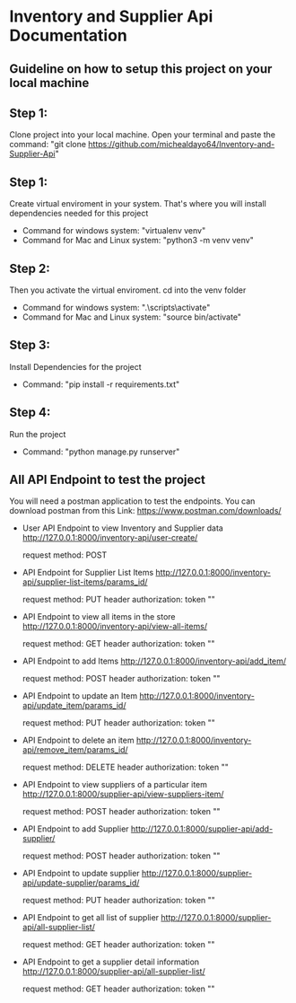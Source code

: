 # Inventory and Supplier Api Documentation

## Guideline on how to setup this project on your local machine

## Step 1: 
Clone project into your local machine. Open your terminal and paste the command: "git clone https://github.com/michealdayo64/Inventory-and-Supplier-Api"

## Step 1: 
Create virtual enviroment in your system. That's where you will install dependencies needed for this project
- Command for windows system: "virtualenv venv"
- Command for Mac and Linux system: "python3 -m venv venv"

## Step 2: 
Then you activate the virtual enviroment. cd into the venv folder
- Command for windows system: ".\scripts\activate"
- Command for Mac and Linux system: "source bin/activate"

## Step 3:
Install Dependencies for the project
- Command: "pip install -r requirements.txt"

## Step 4:
Run the project
- Command: "python manage.py runserver"


## All API Endpoint to test the project

You will need a postman application to test the endpoints. You can download postman from this Link: https://www.postman.com/downloads/

- User API Endpoint to view Inventory and Supplier data
  http://127.0.0.1:8000/inventory-api/user-create/
  
  request method: POST

 - API Endpoint for Supplier List Items
   http://127.0.0.1:8000/inventory-api/supplier-list-items/params_id/

   request method: PUT
   header authorization: token ""

- API Endpoint to view all items in the store
  http://127.0.0.1:8000/inventory-api/view-all-items/

   request method: GET
   header authorization: token ""

- API Endpoint to add Items
  http://127.0.0.1:8000/inventory-api/add_item/

   request method: POST
   header authorization: token ""

- API Endpoint to update an Item
  http://127.0.0.1:8000/inventory-api/update_item/params_id/

   request method: PUT
   header authorization: token ""

- API Endpoint to delete an item
  http://127.0.0.1:8000/inventory-api/remove_item/params_id/

   request method: DELETE
   header authorization: token ""

- API Endpoint to view suppliers of a particular item
  http://127.0.0.1:8000/supplier-api/view-suppliers-item/

   request method: POST
   header authorization: token ""

- API Endpoint to add Supplier
  http://127.0.0.1:8000/supplier-api/add-supplier/

   request method: POST
   header authorization: token ""

- API Endpoint to update supplier
  http://127.0.0.1:8000/supplier-api/update-supplier/params_id/

   request method: PUT
   header authorization: token ""

- API Endpoint to get all list of supplier
  http://127.0.0.1:8000/supplier-api/all-supplier-list/

   request method: GET
   header authorization: token ""

- API Endpoint to get a supplier detail information
  http://127.0.0.1:8000/supplier-api/all-supplier-list/

   request method: GET
   header authorization: token ""






